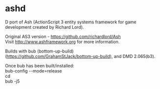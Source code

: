 ashd
====

D port of Ash (ActionScript 3 entity systems framework for game development created by Richard Lord).<br/>

Original AS3 version - https://github.com/richardlord/Ash<br/>
Visit http://www.ashframework.org for more information.

Builds with bub (bottom-up-build) (https://github.com/GrahamStJack/bottom-up-build), and DMD 2.065(b3).

Once bub has been built/installed:<br/>
bub-config --mode=release <build-dir><br/>
cd <build-dir><br/>
bub -j5<br/>

